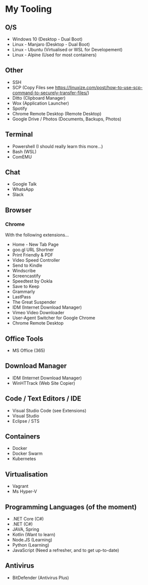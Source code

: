 # My Tooling

## O/S

- Windows 10 (Desktop - Dual Boot)
- Linux - Manjaro (Desktop  - Dual Boot)
- Linux - Ubuntu (Virtualised or WSL for Developement)
- Linux - Alpine (Used for most containers)

## Other
- SSH
- SCP (Copy Files see https://linuxize.com/post/how-to-use-scp-command-to-securely-transfer-files/)
- Ditto (Clipboard Manager)
- Wox (Application Launcher)
- Spotify
- Chrome Remote Desktop (Remote Desktop)
- Google Drive / Photos (Documents, Backups, Photos)


## Terminal

- Powershell (I should really learn this more...)
- Bash (WSL)
- ComEMU

## Chat

- Google Talk
- WhatsApp
- Slack

## Browser

### Chrome

With the following extensions...

- Home - New Tab Page
- goo.gl URL Shortner
- Print Friendly & PDF
- Video Speed Controller
- Send to Kindle
- Windscribe
- Screencastify
- Speedtest by Ookla
- Save to Keep
- Grammarly
- LastPass
- The Great Suspender
- IDM (Internet Download Manager)
- Vimeo Video Downloader
- User-Agent Switcher for Google Chrome
- Chrome Remote Desktop

## Office Tools

- MS Office (365)

## Download Manager

- IDM (Internet Download Manager)
- WinHTTrack (Web Site Copier)

## Code / Text Editors / IDE

- Visual Studio Code (see Extensions)
- Visual Studio
- Eclipse / STS

## Containers

- Docker
- Docker Swarm
- Kubernetes

## Virtualisation

- Vagrant
- Ms Hyper-V

## Programming Languages (of the moment)

- .NET Core (C#)
- .NET (C#)
- JAVA, Spring
- Kotlin (Want to learn)
- Node.JS (Learning)
- Python (Learning)
- JavaScript (Need a refresher, and to get up-to-date)

## Antivirus

- BitDefender (Antivirus Plus)
